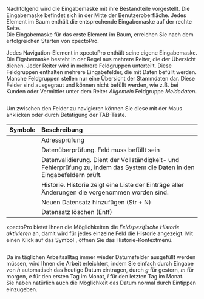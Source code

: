 <!DOCTYPE html>
<html>
<head>
<meta charset="utf-8">
<meta name="viewport" content="width=device-width, initial-scale=1.0">
<title>600_Eingabemaske.md</title>
<link rel="stylesheet" href="https://stackedit.io/res-min/themes/base.css" />
<script type="text/javascript" src="https://cdn.mathjax.org/mathjax/latest/MathJax.js?config=TeX-AMS_HTML"></script>
</head>
<body><div class="container"><p>Nachfolgend wird die Eingabemaske mit ihre Bestandteile vorgestellt. Die Eingabemaske befindet sich in der Mitte der Benutzeroberfläche. Jedes Element im Baum enthält  die entsprechende Eingabemaske auf der rechte Seite. <br>
Die Eingabemaske für das erste Element im Baum, erreichen Sie nach dem erfolgreichen Starten von xpectoPro. </p>

<p>Jedes Navigation-Element in xpectoPro enthält seine eigene Eingabemaske. Die Eigabemaske besteht in der Regel aus mehrere Reiter, die der Übersicht dienen. Jeder Reiter wird in mehrere Feldgruppen unterteilt. Diese Feldgruppen enthalten mehrere Eingabefelder, die mit Daten befüllt werden. <br>
Manche Feldgruppen stellen nur eine Übersicht der Stammdaten dar. Diese Felder sind ausgegraut und können nicht befüllt werden, wie z.B. bei Kunden oder Vermittler unter dem Reiter <em>Allgemein</em> Feldgruppe <em>Meldedaten</em>.</p>

<p><img src="http://xpecto.github.io/docs/img/img_1442910987096.png" alt="" title=""></p>

<p>Um zwischen den Felder zu navigieren können Sie diese mit der Maus anklicken oder durch Betätigung der TAB-Taste.</p>

<table>
<thead>
<tr>
  <th>Symbole</th>
  <th align="left">Beschreibung</th>
</tr>
</thead>
<tbody><tr>
  <td><img src="http://xpecto.github.io/docs/img/img_1430729578370.png" alt="" title=""></td>
  <td align="left">Adressprüfung</td>
</tr>
<tr>
  <td><img src="http://xpecto.github.io/docs/img/img_1430729624073.png" alt="" title=""></td>
  <td align="left">Datenüberprüfung. Feld muss befüllt sein</td>
</tr>
<tr>
  <td><img src="http://xpecto.github.io/docs/img/img_1430729543912.png" alt="" title=""></td>
  <td align="left">Datenvalidierung. Dient der Vollständigkeit- und Fehlerprüfung zu, indem das System die Daten in den Eingabefeldern prüft.</td>
</tr>
<tr>
  <td><img src="http://xpecto.github.io/docs/img/img_1430729940939.png" alt="" title=""></td>
  <td align="left">Historie. Historie zeigt eine Liste der Einträge aller Änderungen die vorgenommen worden sind.</td>
</tr>
<tr>
  <td><img src="http://xpecto.github.io/docs/img/img_1430731908651.png" alt="" title=""></td>
  <td align="left">Neuen Datensatz hinzufügen (Str + N)</td>
</tr>
<tr>
  <td><img src="http://xpecto.github.io/docs/img/img_1430731964269.png" alt="" title=""></td>
  <td align="left">Datensatz löschen (Entf)</td>
</tr>
</tbody></table>


<p>xpectoPro bietet Ihnen die Möglichkeiten die <em>Feldspezifische Historie aktivieren</em> an,  damit wird für jedes einzelne Feld die Historie angezeigt. Mit einen Klick auf das Symbol <img src="http://xpecto.github.io/docs/img/img_1430729940939.png" alt="" title="">, öffnen Sie das Historie-Kontextmenü.</p>

<p><img src="http://xpecto.github.io/docs/img/img_1431530946974.png" alt="" title=""></p>

<p>Da im täglichen Arbeitsalltag immer wieder Datumsfelder ausgefüllt werden müssen, wird Ihnen die Arbeit erleichtert, indem Sie einfach durch Eingabe von <em>h</em> automatisch das heutige Datum eintragen, durch <em>g</em> für gestern, <em>m</em> für morgen, <em>e</em> für den ersten Tag im Monat, <em>l</em> für den letzten Tag im Monat.  <br>
Sie haben natürlich auch die Möglichkeit das Datum normal durch Eintippen einzugeben.</p></div></body>
</html>